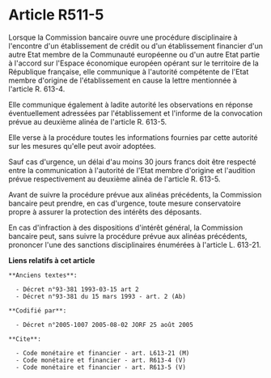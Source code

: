 # Article R511-5

Lorsque la Commission bancaire ouvre une procédure disciplinaire à l'encontre d'un établissement de crédit ou d'un
établissement financier d'un autre Etat membre de la Communauté européenne ou d'un autre Etat partie à l'accord sur l'Espace
économique européen opérant sur le territoire de la République française, elle communique à l'autorité compétente de l'Etat
membre d'origine de l'établissement en cause la lettre mentionnée à l'article R. 613-4.

Elle communique également à ladite autorité les observations en réponse éventuellement adressées par l'établissement et
l'informe de la convocation prévue au deuxième alinéa de l'article R. 613-5.

Elle verse à la procédure toutes les informations fournies par cette autorité sur les mesures qu'elle peut avoir adoptées.

Sauf cas d'urgence, un délai d'au moins 30 jours francs doit être respecté entre la communication à l'autorité de l'Etat
membre d'origine et l'audition prévue respectivement au deuxième alinéa de l'article R. 613-5.

Avant de suivre la procédure prévue aux alinéas précédents, la Commission bancaire peut prendre, en cas d'urgence, toute
mesure conservatoire propre à assurer la protection des intérêts des déposants.

En cas d'infraction à des dispositions d'intérêt général, la Commission bancaire peut, sans suivre la procédure prévue aux
alinéas précédents, prononcer l'une des sanctions disciplinaires énumérées à l'article L. 613-21.

**Liens relatifs à cet article**

	**Anciens textes**:

	  - Décret n°93-381 1993-03-15 art 2
	  - Décret n°93-381 du 15 mars 1993 - art. 2 (Ab)

	**Codifié par**:

	  - Décret n°2005-1007 2005-08-02 JORF 25 août 2005

	**Cite**:

	  - Code monétaire et financier - art. L613-21 (M)
	  - Code monétaire et financier - art. R613-4 (V)
	  - Code monétaire et financier - art. R613-5 (V)

